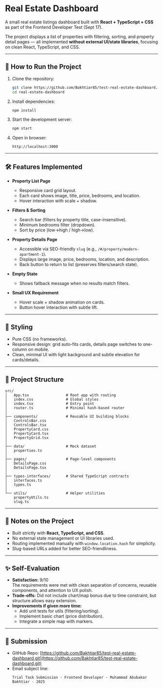 # Real Estate Dashboard

A small real estate listings dashboard built with **React + TypeScript + CSS** as part of the Frontend Developer Test (Sept 17).

The project displays a list of properties with filtering, sorting, and property detail pages — all implemented **without external UI/state libraries**, focusing on clean React, TypeScript, and CSS.

---

## 🚀 How to Run the Project

1. Clone the repository:
   ```bash
   git clone https://github.com/Bakhtiar85/test-real-estate-dashboard.git
   cd real-estate-dashboard
   ```

2. Install dependencies:
   ```bash
   npm install
   ```

3. Start the development server:
   ```bash
   npm start
   ```

4. Open in browser:
   ```
   http://localhost:3000
   ```

---

## 🛠️ Features Implemented

- **Property List Page**
  - Responsive card grid layout.
  - Each card shows image, title, price, bedrooms, and location.
  - Hover interaction with scale + shadow.

- **Filters & Sorting**
  - Search bar (filters by property title, case-insensitive).
  - Minimum bedrooms filter (dropdown).
  - Sort by price (low→high / high→low).

- **Property Details Page**
  - Accessible via SEO-friendly `slug` (e.g., `/#/property/modern-apartment-1`).
  - Displays large image, price, bedrooms, location, and description.
  - Back button to return to list (preserves filters/search state).

- **Empty State**
  - Shows fallback message when no results match filters.

- **Small UX Requirement**
  - Hover scale + shadow animation on cards.
  - Button hover interaction with subtle lift.

---

## 🎨 Styling

- Pure CSS (no frameworks).
- Responsive design: grid auto-fits cards, details page switches to one-column on mobile.
- Clean, minimal UI with light background and subtle elevation for cards/details.

---

## 📂 Project Structure

```
src/
│   App.tsx                 # Root app with routing
│   index.css               # Global styles
│   index.tsx               # Entry point
│   router.ts               # Minimal hash-based router
│
├── components/             # Reusable UI building blocks
│   ControlsBar.css
│   ControlsBar.tsx
│   PropertyCard.css
│   PropertyCard.tsx
│   PropertyGrid.tsx
│
├── data/                   # Mock dataset
│   properties.ts
│
├── pages/                  # Page-level components
│   DetailsPage.css
│   DetailsPage.tsx
│
├── types-interfaces/       # Shared TypeScript contracts
│   interfaces.ts
│   types.ts
│
└── utils/                  # Helper utilities
    propertyUtils.ts
    slug.ts
```

---

## 🧪 Notes on the Project

- Built strictly with **React, TypeScript, and CSS**.
- No external state management or UI libraries used.
- Routing implemented manually with `window.location.hash` for simplicity.
- Slug-based URLs added for better SEO-friendliness.

---

## ✨ Self-Evaluation

- **Satisfaction:** 9/10  
  The requirements were met with clean separation of concerns, reusable components, and attention to UX polish.
- **Trade-offs:** Did not include chart/map bonus due to time constraint, but structure allows easy extension.
- **Improvements if given more time:**  
  - Add unit tests for utils (filtering/sorting).  
  - Implement basic chart (price distribution).  
  - Integrate a simple map with markers.

---

## 📧 Submission

- GitHub Repo: [https://github.com/Bakhtiar85/test-real-estate-dashboard.git](https://github.com/Bakhtiar85/test-real-estate-dashboard.git)  
- Email subject line:  
  ```
  Trial Task Submission - Frontend Developer - Muhammad Abubakar Bakhtiar - 2025
  ```
